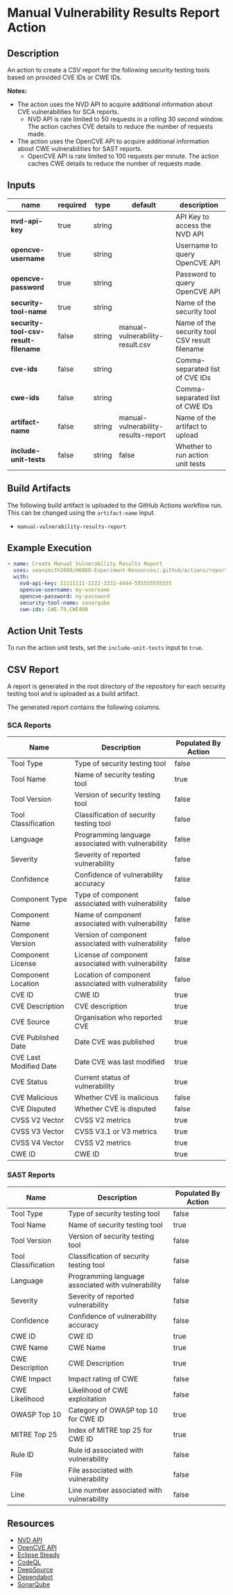 # Manual Vulnerability Results Report Action

## Description

An action to create a CSV report for the following security testing tools based on provided CVE IDs or CWE IDs.

**Notes:**
- The action uses the NVD API to acquire additional information about CVE vulnerabilities for SCA reports.
  - NVD API is rate limited to 50 requests in a rolling 30 second window. The action caches CVE details to reduce the number of requests made.
- The action uses the OpenCVE API to acquire additional information about CWE vulnerabilities for SAST reports.
  - OpenCVE API is rate limited to 100 requests per minute. The action caches CWE details to reduce the number of requests made.

## Inputs

| name                                  | required | type   | default                             | description                                   |
|---------------------------------------|----------|--------|-------------------------------------|-----------------------------------------------|
| **nvd-api-key**                       | true     | string |                                     | API Key to access the NVD API                 |
| **opencve-username**                  | true     | string |                                     | Username to query OpenCVE API                 |
| **opencve-password**                  | true     | string |                                     | Password to query OpenCVE API                 |
| **security-tool-name**                | true     | string |                                     | Name of the security tool                     |
| **security-tool-csv-result-filename** | false    | string | manual-vulnerability-result.csv     | Name of the security tool CSV result filename |
| **cve-ids**                           | false    | string |                                     | Comma-separated list of CVE IDs               |
| **cwe-ids**                           | false    | string |                                     | Comma-separated list of CWE IDs               |
| **artifact-name**                     | false    | string | manual-vulnerability-results-report | Name of the artifact to upload                |
| **include-unit-tests**                | false    | string | false                               | Whether to run action unit tests              |

## Build Artifacts

The following build artifact is uploaded to the GitHub Actions workflow run. This can be changed using the `artifact-name` input.
- `manual-vulnerability-results-report`

## Example Execution

```yaml
- name: Create Manual Vulnerability Results Report
  uses: seansmith2600/H6060-Experiment-Resources/.github/actions/reporting/vulnerability-results-report/manual@main
  with:
    nvd-api-key: 11111111-2222-3333-4444-555555555555
    opencve-username: my-username
    opencve-password: my-password
    security-tool-name: sonarqube
    cwe-ids: CWE-79,CWE400
```

## Action Unit Tests

To run the action unit tests, set the `include-unit-tests` input to `true`.

## CSV Report

A report is generated in the root directory of the repository for each security testing tool and is uploaded as a build artifact.

The generated report contains the following columns.

### SCA Reports

| Name                   | Description                                            | Populated By Action |
|------------------------|--------------------------------------------------------|---------------------|
| Tool Type              | Type of security testing tool                          | false               |
| Tool Name              | Name of security testing tool                          | true                |
| Tool Version           | Version of security testing tool                       | false               |
| Tool Classification    | Classification of security testing tool                | false               |
| Language               | Programming language associated with vulnerability     | false               |
| Severity               | Severity of reported vulnerability                     | false               |
| Confidence             | Confidence of vulnerability accuracy                   | false               |
| Component Type         | Type of component associated with vulnerability        | false               |
| Component Name         | Name of component associated with vulnerability        | false               |
| Component Version      | Version of component associated with vulnerability     | false               |
| Component License      | License of component associated with vulnerability     | false               |
| Component Location     | Location of component associated with vulnerability    | false               |
| CVE ID                 | CWE ID                                                 | true                |
| CVE Description        | CVE description                                        | true                |
| CVE Source             | Organisation who reported CVE                          | true                |
| CVE Published Date     | Date CVE was published                                 | true                |
| CVE Last Modified Date | Date CVE was last modified                             | true                |
| CVE Status             | Current status of vulnerability                        | true                |
| CVE Malicious          | Whether CVE is malicious                               | false               |
| CVE Disputed           | Whether CVE is disputed                                | false               |
| CVSS V2 Vector         | CVSS V2 metrics                                        | true                |
| CVSS V3 Vector         | CVSS V3.1 or V3 metrics                                | true                |
| CVSS V4 Vector         | CVSS V2 metrics                                        | true                |
| CWE ID                 | CWE ID                                                 | true                |

### SAST Reports

| Name                | Description                                        | Populated By Action |
|---------------------|----------------------------------------------------|---------------------|
| Tool Type           | Type of security testing tool                      | false               |               
| Tool Name           | Name of security testing tool                      | true                |          
| Tool Version        | Version of security testing tool                   | false               |
| Tool Classification | Classification of security testing tool            | false               |
| Language            | Programming language associated with vulnerability | false               |
| Severity            | Severity of reported vulnerability                 | false               |
| Confidence          | Confidence of vulnerability accuracy               | false               |
| CWE ID              | CWE ID                                             | true                |
| CWE Name            | CWE Name                                           | true                |
| CWE Description     | CWE Description                                    | true                |
| CWE Impact          | Impact rating of CWE                               | false               |
| CWE Likelihood      | Likelihood of CWE exploitation                     | false               |
| OWASP Top 10        | Category of OWASP top 10 for CWE ID                | true                |
| MITRE Top 25        | Index of MITRE top 25 for CWE ID                   | true                |
| Rule ID             | Rule id associated with vulnerability              | false               |
| File                | File associated with vulnerability                 | false               |
| Line                | Line number associated with vulnerability          | false               |

## Resources

- [NVD API](https://csrc.nist.gov/Projects/Security-Content-Automation-Protocol/specifications/nvd)
- [OpenCVE API](https://opencve.io/docs)
- [Eclipse Steady](https://www.eclipse.org/steady/)
- [CodeQL](https://securitylab.github.com/tools/codeql)
- [DeepSource](https://deepsource.io/)
- [Dependabot](https://dependabot.com/)
- [SonarQube](https://www.sonarqube.org/)
